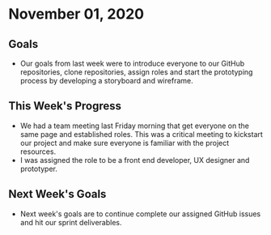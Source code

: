 # November 01, 2020

## Goals

* Our goals from last week were to introduce everyone to our GitHub repositories, clone repositories, assign roles and start the prototyping process by developing a storyboard and wireframe. 
## This Week's Progress

* We had a team meeting last Friday morning that get everyone on the same page and established roles. This was a critical meeting to kickstart our project and make sure everyone is familiar with the project resources.
* I was assigned the role to be a front end developer, UX designer and prototyper.

## Next Week's Goals

* Next week's goals are to continue complete our assigned GitHub issues and hit our sprint deliverables.